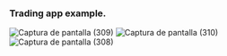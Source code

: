 ### Trading app example.


![Captura de pantalla (309)](https://user-images.githubusercontent.com/54336195/215652871-a815573e-0e90-4211-a33c-0166c68000d0.png)
![Captura de pantalla (310)](https://user-images.githubusercontent.com/54336195/215652880-f0264b8f-1730-45ad-a473-6461b4dccb67.png)
![Captura de pantalla (308)](https://user-images.githubusercontent.com/54336195/215652465-104a548f-5306-48ab-bc51-a87b88d75a25.png)



